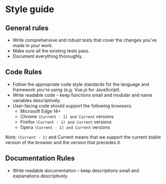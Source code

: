 <!-- SPDX-License-Identifier: MIT-only -->

# Style guide

## General rules

- Write comprehensive and robust tests that cover the changes you've made in your work.
- Make sure all the existing tests pass.
- Document everything thoroughly.

## Code Rules

- Follow the appropriate code style standards for the language
  and framework you're using (e.g. Vue.js for JavaScript).
- Write readable code – keep functions small and modular and name variables descriptively.
- User-facing code should support the following browsers:
  - Microsoft Edge 14+
  - Chrome ``(Current - 1) and Current`` versions
  - Firefox ``(Current - 1) and Current`` versions
  - Opera ``(Current - 1) and Current`` versions

Note: ``(Current - 1)`` and Current means that we support the current stable version
of the browser and the version that precedes it.

## Documentation Rules

- Write readable documentation – keep descriptions small and explanations descriptively.